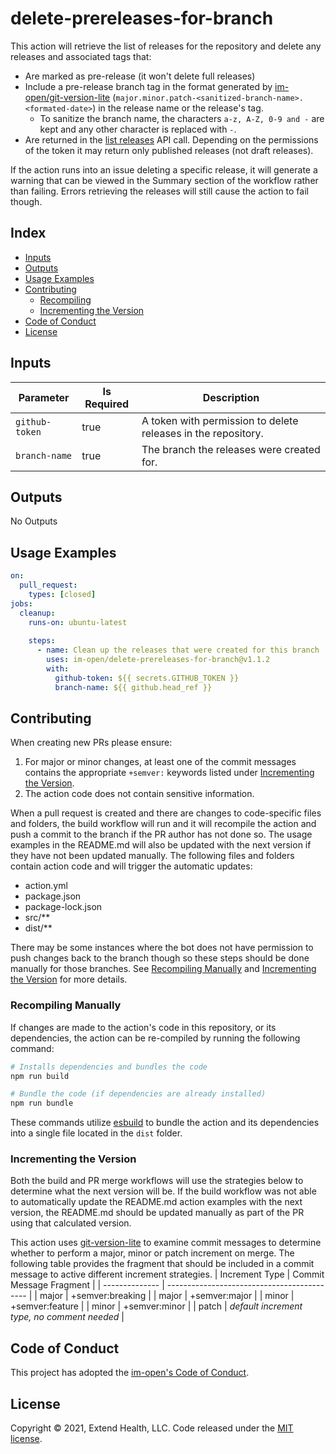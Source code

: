 # delete-prereleases-for-branch

This action will retrieve the list of releases for the repository and delete any releases and associated tags that:
- Are marked as pre-release (it won't delete full releases)
- Include a pre-release branch tag in the format generated by [im-open/git-version-lite] (`major.minor.patch-<sanitized-branch-name>.<formated-date>`) in the release name or the release's tag.  
  - To sanitize the branch name, the characters `a-z, A-Z, 0-9 and -` are kept and any other character is replaced with `-`.  
- Are returned in the [list releases] API call. Depending on the permissions of the token it may return only published releases (not draft releases).

If the action runs into an issue deleting a specific release, it will generate a warning that can be viewed in the Summary section of the workflow rather than failing.  Errors retrieving the releases will still cause the action to fail though.

## Index

- [Inputs](#inputs)
- [Outputs](#outputs)
- [Usage Examples](#usage-examples)
- [Contributing](#contributing)
  - [Recompiling](#recompiling)
  - [Incrementing the Version](#incrementing-the-version)
- [Code of Conduct](#code-of-conduct)
- [License](#license)
  
## Inputs
| Parameter      | Is Required | Description                                                   |
| -------------- | ----------- | ------------------------------------------------------------- |
| `github-token` | true        | A token with permission to delete releases in the repository. |
| `branch-name`  | true        | The branch the releases were created for.                     |

## Outputs
No Outputs

## Usage Examples

```yml
on:
  pull_request:
    types: [closed]
jobs:
  cleanup:
    runs-on: ubuntu-latest
    
    steps:
      - name: Clean up the releases that were created for this branch
        uses: im-open/delete-prereleases-for-branch@v1.1.2
        with:
          github-token: ${{ secrets.GITHUB_TOKEN }}
          branch-name: ${{ github.head_ref }}
```

## Contributing

When creating new PRs please ensure:

1. For major or minor changes, at least one of the commit messages contains the appropriate `+semver:` keywords listed under [Incrementing the Version](#incrementing-the-version).
1. The action code does not contain sensitive information.

When a pull request is created and there are changes to code-specific files and folders, the build workflow will run and it will recompile the action and push a commit to the branch if the PR author has not done so. The usage examples in the README.md will also be updated with the next version if they have not been updated manually. The following files and folders contain action code and will trigger the automatic updates:

- action.yml
- package.json
- package-lock.json
- src/\*\*
- dist/\*\*

There may be some instances where the bot does not have permission to push changes back to the branch though so these steps should be done manually for those branches. See [Recompiling Manually](#recompiling-manually) and [Incrementing the Version](#incrementing-the-version) for more details.

### Recompiling Manually

If changes are made to the action's code in this repository, or its dependencies, the action can be re-compiled by running the following command:

```sh
# Installs dependencies and bundles the code
npm run build

# Bundle the code (if dependencies are already installed)
npm run bundle
```

These commands utilize [esbuild](https://esbuild.github.io/getting-started/#bundling-for-node) to bundle the action and
its dependencies into a single file located in the `dist` folder.

### Incrementing the Version

Both the build and PR merge workflows will use the strategies below to determine what the next version will be.  If the build workflow was not able to automatically update the README.md action examples with the next version, the README.md should be updated manually as part of the PR using that calculated version.

This action uses [git-version-lite] to examine commit messages to determine whether to perform a major, minor or patch increment on merge.  The following table provides the fragment that should be included in a commit message to active different increment strategies.
| Increment Type | Commit Message Fragment                     |
| -------------- | ------------------------------------------- |
| major          | +semver:breaking                            |
| major          | +semver:major                               |
| minor          | +semver:feature                             |
| minor          | +semver:minor                               |
| patch          | *default increment type, no comment needed* |

## Code of Conduct

This project has adopted the [im-open's Code of Conduct](https://github.com/im-open/.github/blob/master/CODE_OF_CONDUCT.md).

## License

Copyright &copy; 2021, Extend Health, LLC. Code released under the [MIT license](LICENSE).

[git-version-lite]: https://github.com/im-open/git-version-lite
[im-open/git-version-lite]: https://github.com/im-open/git-version-lite
[list releases]: https://docs.github.com/en/rest/reference/repos#list-releases
